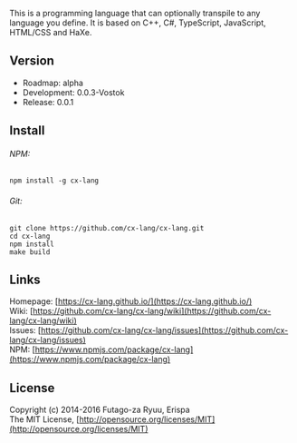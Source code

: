 This is a programming language that can optionally transpile to any language you define.
It is based on C++, C#, TypeScript, JavaScript, HTML/CSS and HaXe.

Version
-------
- Roadmap: alpha<br>
- Development: 0.0.3-Vostok<br>
- Release:     0.0.1

Install
-------
###### NPM:
  
  ```shell
  npm install -g cx-lang
  ```
  
###### Git:
  
  ```shell
  git clone https://github.com/cx-lang/cx-lang.git
  cd cx-lang
  npm install
  make build
  ```

Links
-----
  
  Homepage: [https://cx-lang.github.io/](https://cx-lang.github.io/)<br>
  Wiki: [https://github.com/cx-lang/cx-lang/wiki](https://github.com/cx-lang/cx-lang/wiki)<br>
  Issues: [https://github.com/cx-lang/cx-lang/issues](https://github.com/cx-lang/cx-lang/issues)<br>
  NPM: [https://www.npmjs.com/package/cx-lang](https://www.npmjs.com/package/cx-lang)

License
-------
Copyright (c) 2014-2016 Futago-za Ryuu, Erispa<br>
The MIT License, [http://opensource.org/licenses/MIT](http://opensource.org/licenses/MIT)
